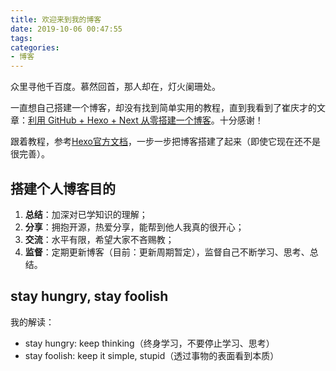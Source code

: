 ```yaml
---
title: 欢迎来到我的博客
date: 2019-10-06 00:47:55
tags:
categories:
- 博客
---
```


众里寻他千百度。慕然回首，那人却在，灯火阑珊处。

一直想自己搭建一个博客，却没有找到简单实用的教程，直到我看到了崔庆才的文章：[利用 GitHub + Hexo + Next 从零搭建一个博客](https://cuiqingcai.com/7625.html)。十分感谢！

跟着教程，参考[Hexo官方文档](https://hexo.io/zh-cn/docs/writing)，一步一步把博客搭建了起来（即使它现在还不是很完善）。

## 搭建个人博客目的

1. **总结**：加深对已学知识的理解；
2. **分享**：拥抱开源，热爱分享，能帮到他人我真的很开心；
3. **交流**：水平有限，希望大家不吝赐教；
4. **监督**：定期更新博客（目前：更新周期暂定），监督自己不断学习、思考、总结。



## stay hungry, stay foolish

我的解读：

- stay hungry: keep thinking（终身学习，不要停止学习、思考）
- stay foolish: keep it simple, stupid（透过事物的表面看到本质）

